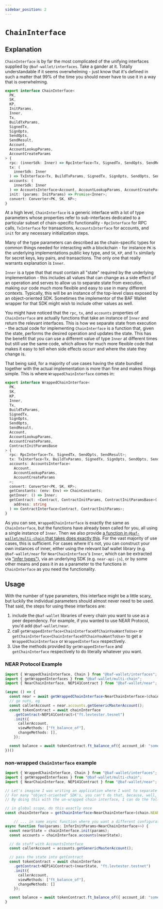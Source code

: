 ```yaml
---
sidebar_position: 2
---
```


# `ChainInterface`

## Explanation

`ChainInterface` is by far the most complicated of the unifying interfaces supplied by `@baf-wallet/interfaces`. Take a gander at it. Totally understandable if it seems overwhelming - just know that it's defined in such a matter that 99% of the time you should never have to use it in a way that is overwhelming.

```ts title="libs/interfaces/src/lib/chains.ts"
export interface ChainInterface<
  PK,
  SK,
  KP,
  InitParams,
  Inner,
  Tx,
  BuildTxParams,
  SignedTx,
  SignOpts,
  SendOpts,
  SendResult,
  Account,
  AccountLookupParams,
  AccountCreateParams
> {
  rpc: (innerSdk: Inner) => RpcInterface<Tx, SignedTx, SendOpts, SendResult>;
  tx: (
    innerSdk: Inner
  ) => TxInterface<Tx, BuildTxParams, SignedTx, SignOpts, SendOpts, SendResult>;
  accounts: (
    innerSdk: Inner
  ) => AccountsInterface<Account, AccountLookupParams, AccountCreateParams>;
  init: (params: InitParams) => Promise<Inner>;
  convert: Converter<PK, SK, KP>;
}
```

At a high level, `ChainInterface` is a generic interface with a lot of type parameters whose properties refer to sub-interfaces dedicated to a particular subset of chain-specific functionality - `RpcInterface` for RPC calls, `TxInterface` for transactions, `AccountsInterface` for accounts, and `init` for any necessary initialization steps.

Many of the type parameters can described as the chain-specific types for common things needed for interacting with a blockchain - for instance `PK` is the underlying implementations public key type, and `SK`, `KP`, and `Tx` similarly for secret keys, key pairs, and transactions. The only one that really warrants explanation is `Inner`.

`Inner` is a type that that must contain all "state" required by the underlying implementation - this includes all values that can change as a side effect of an operation and serves to allow us to separate state from execution, making our code much more flexible and easy to use in many different contexts. Typically, this will be an instance of the top-level class exposed by an object-oriented SDK. Sometimes the implementor of the BAF Wallet wrapper for that SDK might wish to include other values as well.

You might have noticed that the `rpc`, `tx`, and `accounts` properties of `ChainInterface` are actually functions that take an instance of `Inner` and return the relevant interfaces. This is how we separate state from execution - the actual code for implementing `ChainInterface` is a function that, given the state, performs the desired operation and updates the state. This has the benefit that you can use a different value of type `Inner` at different times but still use the same code, which allows for much more flexible code that makes it easy to tell when side effects occurr and where the state they change is.

That being said, for a majority of use cases having the state bundled together with the actual implementation is more than fine and makes things simple. This is where `WrappedChainInterface` comes in:

```ts title="libs/interfaces/src/lib/chains.ts"
export interface WrappedChainInterface<
  PK,
  SK,
  KP,
  Inner,
  Tx,
  BuildTxParams,
  SignedTx,
  SignOpts,
  SendOpts,
  SendResult,
  Account,
  AccountLookupParams,
  AccountCreateParams,
  ContractInitParamsBase
> {
  rpc: RpcInterface<Tx, SignedTx, SendOpts, SendResult>;
  tx: TxInterface<Tx, BuildTxParams, SignedTx, SignOpts, SendOpts, SendResult>;
  accounts: AccountsInterface<
    Account,
    AccountLookupParams,
    AccountCreateParams
  >;
  convert: Converter<PK, SK, KP>;
  getConstants: (env: Env) => ChainConstants;
  getInner: () => Inner;
  getContract: <Contract, ContractInitParams, ContractInitParamsBase>(
    address: string
  ) => ContractInterface<Contract, ContractInitParams>;
}
```

As you can see, `WrappedChainInterface` is exactly the same as `ChainInterface`, but the functions have already been called for you, all using a single instance of `Inner`. Then we also provide [a function in `@baf-wallet/multi-chain` that takes does exactly this](https://github.com/bafnetwork/baf-wallet-v2/blob/7baf9cc62220b0e023120d728ef2405793a89c8f/libs/multi-chain/src/lib/switches.ts#L14). For the vast majority of use cases, this is sufficient. For cases where it's not, you can construct your own instances of inner, either using the relevant baf wallet library (e.g. `@baf-wallet/near` for `NearChainInterface`'s `Inner`, which can be extracted via ["infer types"](infer.md)), via an underlying SDK (e.g. `near-api-js`), or by some other means and pass it in as a parameter to the functions in `ChainInterface` as you need the functionality.

## Usage

With the number of type parameters, this interface might be a little scary, but luckily the individual parameters should almost never need to be used. That said, the steps for using these interfaces are:

1. include the `@baf-wallet` libraries of every chain you want to use as a peer dependency. For example, if you wanted to use NEAR Protocol, you'd add `@baf-wallet/near`.
2. call `getWrappedInterface<ChainInterfaceOfChainYouWantToUse>` or `getChainInterface<ChainInterfaceOfChainYouWantToUse>` to get a `WrappedChainInterface` or `WrappedInterface` respectively.
3. Use the methods provided by `getWrappedInterface` and `getChainInterface` respectively to do literally whatever you want.

### NEAR Protocol Example

```ts
import { WrappedChainInterface, Chain } from "@baf-wallet/interfaces";
import { getWrappedInterfaces } from "@baf-wallet/multi-chain";
import { NearChainInterface, NEP141Contract } from "@baf-wallet/near";

(async () => {
  const near = await getWrappedChainInterface<NearChainInterface>(chain.NEAR);
  // go nuts, eg
  const callerAccount = near.accounts.getGenericMasterAccount();
  const tokenContract = await chainInterface
    .getContract<NEP141Contract>("ft.levtester.tesnet")
    .init({
      callerAccount,
      viewMethods: ["ft_balance_of"],
      changeMethods: [],
    });

  const balance = await tokenContract.ft_balance_of({ account_id: "someone.tesnet" }):
})()

```

### non-wrapped `ChainInterface` example

```ts
import { WrappedChainInterface, Chain } from "@baf-wallet/interfaces";
import { getWrappedInterfaces } from "@baf-wallet/multi-chain";
import { NearChainInterface, NEP141Contract } from "@baf-wallet/near";

// Let's imagine I was writing an application where I want to separate the "state" of the connection to the blockchain from the functionality itself.
// For many "object-oriented" SDK's, you can't do that, because, well, they're "object-oriented".
// By doing this with the un-wrapped chain interface, I can do the following:

// in global scope, do this exactly once
const chainInterface = getChainInterface<NearChainInterface>(chain.NEAR);

    // ... in some async function where you want a different configuration, or maybe you just don't have access the single instance from before, or maybe you're trying to do something clever
async function foo(params: InferInitParams<NearChainInterface>>) {
  const nearState = chainInterface.init(params);
  const accounts = chainInterface.accounts(nearState);

  // do stuff with AccountsInterface
  const callerAccount = accounts.getGenericMasterAccount();

  // pass the state into getContract
  const tokenContract = await chainInterface
    .getContract<NEP141Contract>(nearState, "ft.levtester.testnet")
    .init({
      callerAccount,
      viewMethods: ["ft_balance_of"],
      changeMethods: []
    });

  const balance = await tokenContract.ft_balance_of({ account_id: "someone.tesnet" });
}
```
